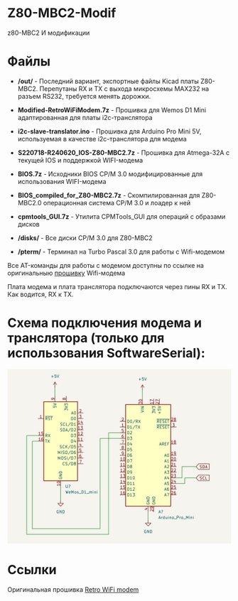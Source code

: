 # Z80-MBC2-Modif
z80-MBC2 И модификации


# Файлы
* **/out/** - Последний вариант, экспортные файлы Kicad платы Z80-MBC2. Перепутаны RX и TX с выхода микросхемы MAX232 на разъем RS232, требуется менять дорожки.

* **Modified-RetroWiFiModem.7z** - Прошивка для Wemos D1 Mini адаптированная для платы i2c-транслятора

* **i2c-slave-translator.ino** - Прошивка для Arduino Pro Mini 5V, используемая в качестве i2c-транслятора для модема

* **S220718-R240620_IOS-Z80-MBC2.7z** - Прошивка для Atmega-32A с текущей IOS и поддержкой WIFI-модема

* **BIOS.7z** - Исходники BIOS CP/M 3.0 модифицированные для использования WIFI-модема

* **BIOS_compiled_for_Z80-MBC2.7z** - Скомпилированная для Z80-MBC2.0 операционная система CP/M 3.0 и лоадер к ней

* **cpmtools_GUI.7z** - Утилита CPMTools_GUI для операций с образами дисков

* **/disks/** - Все диски CP/M 3.0 для Z80-MBC2

* **/pterm/** - Терминал на Turbo Pascal 3.0 для работы с Wifi-модемом

Все AT-команды для работы с модемом доступны по ссылке на оригинальныю [прошивку](https://github.com/mecparts/RetroWiFiModem) Wifi-модема

Плата модема и плата транслятора подключаются через пины RX и TX. Как водится, RX к TX.

# Схема подключения модема и транслятора (только для использования SoftwareSerial):
![Схема подключения модема и транслятора](/img/I2c_modem.jpg)

# Ссылки
Оригинальная прошивка [Retro WiFi modem](https://github.com/mecparts/RetroWiFiModem)
